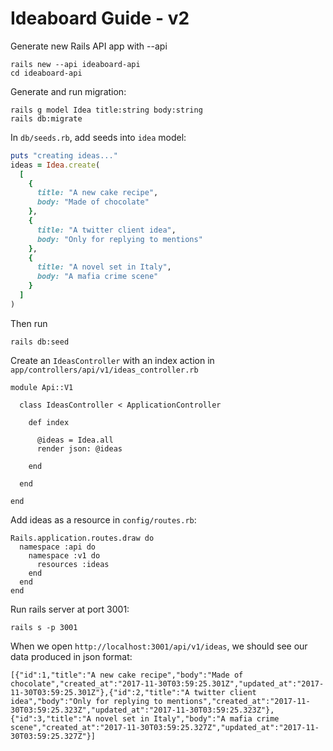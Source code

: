 # Ideaboard Guide - v2

Generate new Rails API app with --api

```shell
rails new --api ideaboard-api
cd ideaboard-api
```

Generate and run migration:

```
rails g model Idea title:string body:string
rails db:migrate
```

In `db/seeds.rb`, add seeds into `idea` model:

```ruby
puts "creating ideas..."
ideas = Idea.create(
  [
    {
      title: "A new cake recipe",
      body: "Made of chocolate"
    },
    {
      title: "A twitter client idea",
      body: "Only for replying to mentions"
    },
    {
      title: "A novel set in Italy",
      body: "A mafia crime scene"
    }
  ]
)
```

Then run 
```
rails db:seed
```

Create an `IdeasController` with an index action in `app/controllers/api/v1/ideas_controller.rb`

```
module Api::V1

  class IdeasController < ApplicationController

    def index

      @ideas = Idea.all
      render json: @ideas
      
    end

  end

end
```

Add ideas as a resource in `config/routes.rb`:
```
Rails.application.routes.draw do
  namespace :api do
    namespace :v1 do
      resources :ideas
    end
  end
end
```

Run rails server at port 3001:
```
rails s -p 3001
```

When we open `http://localhost:3001/api/v1/ideas`, we should see our data produced in json format:
```
[{"id":1,"title":"A new cake recipe","body":"Made of chocolate","created_at":"2017-11-30T03:59:25.301Z","updated_at":"2017-11-30T03:59:25.301Z"},{"id":2,"title":"A twitter client idea","body":"Only for replying to mentions","created_at":"2017-11-30T03:59:25.323Z","updated_at":"2017-11-30T03:59:25.323Z"},{"id":3,"title":"A novel set in Italy","body":"A mafia crime scene","created_at":"2017-11-30T03:59:25.327Z","updated_at":"2017-11-30T03:59:25.327Z"}]
```
